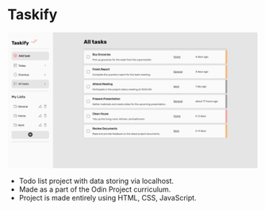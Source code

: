 # Taskify

![Demo image of the todo-list project Taskify](./demo.png)

- Todo list project with data storing via localhost.
- Made as a part of the Odin Project curriculum.
- Project is made entirely using HTML, CSS, JavaScript.

